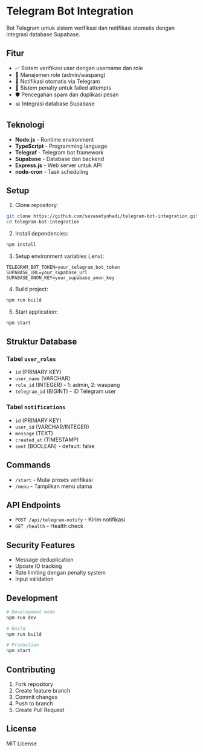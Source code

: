 # Telegram Bot Integration

Bot Telegram untuk sistem verifikasi dan notifikasi otomatis dengan integrasi database Supabase.

## Fitur

- ✅ Sistem verifikasi user dengan username dan role
- 🔐 Manajemen role (admin/waspang)
- 📱 Notifikasi otomatis via Telegram
- 🚫 Sistem penalty untuk failed attempts
- 🛡️ Pencegahan spam dan duplikasi pesan
- 📊 Integrasi database Supabase

## Teknologi

- **Node.js** - Runtime environment
- **TypeScript** - Programming language
- **Telegraf** - Telegram bot framework
- **Supabase** - Database dan backend
- **Express.js** - Web server untuk API
- **node-cron** - Task scheduling

## Setup

1. Clone repository:
```bash
git clone https://github.com/sezasetyohadi/telegram-bot-integration.git
cd telegram-bot-integration
```

2. Install dependencies:
```bash
npm install
```

3. Setup environment variables (.env):
```env
TELEGRAM_BOT_TOKEN=your_telegram_bot_token
SUPABASE_URL=your_supabase_url
SUPABASE_ANON_KEY=your_supabase_anon_key
```

4. Build project:
```bash
npm run build
```

5. Start application:
```bash
npm start
```

## Struktur Database

### Tabel `user_roles`
- `id` (PRIMARY KEY)
- `user_name` (VARCHAR)
- `role_id` (INTEGER) - 1: admin, 2: waspang
- `telegram_id` (BIGINT) - ID Telegram user

### Tabel `notifications`
- `id` (PRIMARY KEY)
- `user_id` (VARCHAR/INTEGER)
- `message` (TEXT)
- `created_at` (TIMESTAMP)
- `sent` (BOOLEAN) - default: false

## Commands

- `/start` - Mulai proses verifikasi
- `/menu` - Tampilkan menu utama

## API Endpoints

- `POST /api/telegram-notify` - Kirim notifikasi
- `GET /health` - Health check

## Security Features

- Message deduplication
- Update ID tracking
- Rate limiting dengan penalty system
- Input validation

## Development

```bash
# Development mode
npm run dev

# Build
npm run build

# Production
npm start
```

## Contributing

1. Fork repository
2. Create feature branch
3. Commit changes
4. Push to branch
5. Create Pull Request

## License

MIT License
